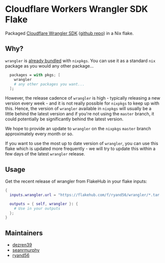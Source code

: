 # Cloudflare Workers Wrangler SDK Flake

Packaged [Cloudflare Wrangler SDK](https://developers.cloudflare.com/workers/wrangler/) ([github repo](https://github.com/cloudflare/workers-sdk)) in a Nix flake.

## Why?

`wrangler` is [already bundled](https://search.nixos.org/packages?channel=unstable&show=wrangler&from=0&size=50&sort=relevance&type=packages&query=wrangler) with `nixpkgs`. You can use it as a standard `nix` package
as you would any other package...

```nix
  packages = with pkgs; [
    wrangler
    # any other packages you want...
  ];
```

However, the release cadence of `wrangler` is high - typically releasing a new
version every week - and it is not really possible for `nixpkgs` to keep up
with this. Hence, the version of `wrangler` available in `nixpkgs` will usually 
be a little behind the latest version and if you're not using the `master` branch,
it could potentially be significantly behind the latest version.

We hope to provide an update to `wrangler` on the `nixpkgs` `master` branch
approximately every month or so.

If you want to use the most up to date version of `wrangler`, you can use this 
flake which is updated more frequently - we will try to update this within a 
few days of the latest `wrangler` release.

## Usage

Get the recent release of wrangler from FlakeHub in your flake inputs:

```nix
{
  inputs.wrangler.url = "https://flakehub.com/f/ryand56/wrangler/*.tar.gz";

  outputs = { self, wrangler }: {
    # Use in your outputs
  };
}
```

## Maintainers

- [dezren39](https://github.com/dezren39)
- [seanrmurphy](https://github.com/seanrmurphy)
- [ryand56](https://github.com/ryand56)
